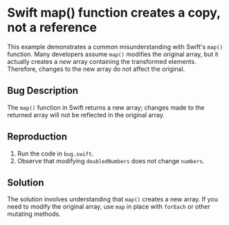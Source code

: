 # Swift map() function creates a copy, not a reference

This example demonstrates a common misunderstanding with Swift's `map()` function.  Many developers assume `map()` modifies the original array, but it actually creates a *new* array containing the transformed elements.  Therefore, changes to the new array do not affect the original.

## Bug Description
The `map()` function in Swift returns a new array; changes made to the returned array will not be reflected in the original array.

## Reproduction
1. Run the code in `bug.swift`.
2. Observe that modifying `doubledNumbers` does not change `numbers`.

## Solution
The solution involves understanding that `map()` creates a new array. If you need to modify the original array, use `map` in place with `forEach` or other mutating methods.